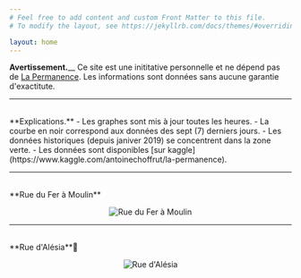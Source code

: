 ```yaml
---
# Feel free to add content and custom Front Matter to this file.
# To modify the layout, see https://jekyllrb.com/docs/themes/#overriding-theme-defaults

layout: home
---
```


**Avertissement.**__
Ce site est une inititative personnelle et ne
dépend pas de [La Permanence](https://www.la-permanence.com). Les
informations sont données sans aucune garantie d'exactitute.  

---
<br>
**Explications.**
-  Les graphes sont mis à jour toutes les heures.  
-  La courbe en noir correspond aux données des sept (7) derniers jours.  
-  Les données historiques (depuis janiver 2019) se concentrent dans la
zone verte.  
-  Les données sont disponibles [sur kaggle](https://www.kaggle.com/antoinechoffrut/la-permanence).

---
<br>
**Rue du Fer à Moulin**

<p align="center">
<img src="{{site.baseurl}}/assets/moulin-summary.png" alt="Rue du Fer à Moulin"/>
</p>

---
<br>
**Rue d'Alésia**

<p align="center">
<img src="{{site.baseurl}}/assets/alesia-summary.png" alt="Rue d'Alésia"/>
</p>
